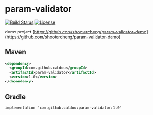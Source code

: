 # param-validator

[![Build Status](https://travis-ci.org/CatDou/param-validator.svg?branch=main)](https://travis-ci.org/CatDou/param-validator)
[![License](https://img.shields.io/badge/license-Apache%202-4EB1BA.svg)](https://www.apache.org/licenses/LICENSE-2.0.html)

demo project
[https://github.com/shootercheng/param-validator-demo](https://github.com/shootercheng/param-validator-demo)

## Maven
```xml
<dependency>
  <groupId>com.github.catdou</groupId>
  <artifactId>param-validator</artifactId>
  <version>1.0</version>
</dependency>
```

## Gradle
```
implementation 'com.github.catdou:param-validator:1.0'
```